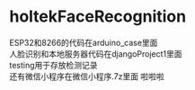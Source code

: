 # holtekFaceRecognition

ESP32和8266的代码在arduino_case里面<br>
人脸识别和本地服务器代码在djangoProject1里面<br>
testing用于存放检测记录<br>
还有微信小程序在微信小程序.7z里面
啦啦啦
